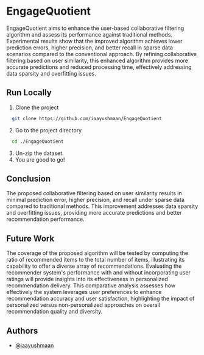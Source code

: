 # EngageQuotient
EngageQuotient aims to enhance the user-based collaborative filtering algorithm and assess its performance against traditional methods. Experimental results show that the improved algorithm achieves lower prediction errors, higher precision, and better recall in sparse data scenarios compared to the conventional approach. By refining collaborative filtering based on user similarity, this enhanced algorithm provides more accurate predictions and reduced processing time, effectively addressing data sparsity and overfitting issues.





## Run Locally

1. Clone the project

```bash
  git clone https://github.com/iaayushmaan/EngageQuotient
```

2. Go to the project directory

```bash
  cd ./EngageQuotient
```
3. Un-zip the dataset.
4. You are good to go!




## Conclusion

The proposed collaborative filtering based on user similarity results in minimal prediction error, higher precision, and recall under sparse data compared to traditional methods. This improvement addresses data sparsity and overfitting issues, providing more accurate predictions and better recommendation performance.

## Future Work

The coverage of the proposed algorithm will be tested by computing the ratio of recommended items to the total number of items, illustrating its capability to offer a diverse array of recommendations. Evaluating the recommender system's performance with and without incorporating user ratings will provide insights into its effectiveness in personalized recommendation delivery. This comparative analysis assesses how effectively the system leverages user preferences to enhance recommendation accuracy and user satisfaction, highlighting the impact of personalized versus non-personalized approaches on overall recommendation quality and diversity.

## Authors

- [@iaayushmaan](https://www.github.com/iaayushmaan)

